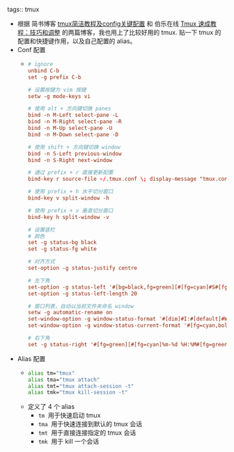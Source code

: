 tags:: tmux

- 根据 简书博客 [tmux简洁教程及config关键配置](https://gitee.com/link?target=https%3A%2F%2Fwww.jianshu.com%2Fp%2Ffd3bbdba9dc9) 和 伯乐在线 [Tmux 速成教程：技巧和调整](https://gitee.com/link?target=http%3A%2F%2Fblog.jobbole.com%2F87584%2F) 的两篇博客，我也用上了比较好用的 tmux. 贴一下 tmux 的配置和快捷键作用，以及自己配置的 alias。
- Conf 配置
	- ``` conf
	  # ignore
	  unbind C-b
	  set -g prefix C-b
	  
	  # 设置按键为 vim 按键
	  setw -g mode-keys vi
	  
	  # 使用 alt + 方向键切换 panes
	  bind -n M-Left select-pane -L
	  bind -n M-Right select-pane -R
	  bind -n M-Up select-pane -U
	  bind -n M-Down select-pane -D
	  
	  # 使用 shift + 方向键切换 window
	  bind -n S-Left previous-window
	  bind -n S-Right next-window
	  
	  # 通过 prefix + r 直接更新配置
	  bind-key r source-file ~/.tmux.conf \; display-message "tmux.conf reloaded"
	  
	  # 使用 prefix + h 水平切分窗口
	  bind-key v split-window -h
	  
	  # 使用 prefix + v 垂直切分窗口
	  bind-key h split-window -v
	  
	  # 设置底栏
	  # 颜色
	  set -g status-bg black
	  set -g status-fg white
	  
	  # 对齐方式
	  set-option -g status-justify centre
	  
	  # 左下角
	  set-option -g status-left '#[bg=black,fg=green][#[fg=cyan]#S#[fg=green]]'
	  set-option -g status-left-length 20
	  
	  # 窗口列表，自动以当前文件夹命名 window
	  setw -g automatic-rename on
	  set-window-option -g window-status-format '#[dim]#I:#[default]#W#[fg=grey,dim]'
	  set-window-option -g window-status-current-format '#[fg=cyan,bold]#I#[fg=blue]:#[fg=cyan]#W#[fg=dim]'
	  
	  # 右下角
	  set -g status-right '#[fg=green][#[fg=cyan]%m-%d %H:%M#[fg=green]]'
	  ```
- Alias 配置
	- ``` bash
	  alias tm="tmux"
	  alias tma="tmux attach"
	  alias tmt="tmux attach-session -t"
	  alias tmk="tmux kill-session -t"
	  ```
	- 定义了 4 个 alias
		- `tm`  用于快速启动 tmux
		- `tma`  用于快速连接到默认的 tmux 会话
		- `tmt`  用于直接连接指定的 tmux 会话
		- `tmk`  用于 kill 一个会话